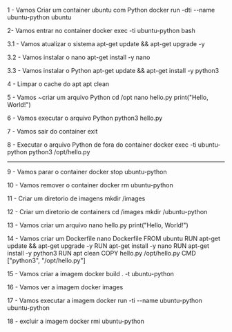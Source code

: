 1 - Vamos Criar um container ubuntu com Python
docker run -dti --name ubuntu-python ubuntu

2- Vamos entrar no container
docker exec -ti ubuntu-python bash

3.1 - Vamos atualizar o sistema
apt-get update && apt-get upgrade -y

3.2 - Vamos instalar o nano
apt-get install -y nano

3.3 - Vamos instalar o Python
apt-get update && apt-get install -y python3

4 - Limpar o cache do apt
apt clean

5 - Vamos ~criar um arquivo Python
cd /opt
nano hello.py
print("Hello, World!")

6 - Vamos executar o arquivo Python
python3 hello.py

7 - Vamos sair do container
exit

8 - Executar o arquivo Python de fora do container
docker exec -ti ubuntu-python python3 /opt/hello.py

--------------------------------------------
9 - Vamos parar o container
docker stop ubuntu-python

10 - Vamos remover o container
docker rm ubuntu-python

11 - Criar um diretorio de imagens
mkdir /images

12 - Criar um diretorio de containers
cd /images
mkdir /ubuntu-python

13 - Vamos criar um arquivo
nano hello.py
print("Hello, World!")

14 - Vamos criar um Dockerfile
nano Dockerfile
FROM ubuntu
RUN apt-get update && apt-get upgrade -y
RUN apt-get install -y nano
RUN apt-get install -y python3
RUN apt clean
COPY hello.py /opt/hello.py
CMD ["python3", "/opt/hello.py"]


15 - Vamos criar a imagem
docker build . -t ubuntu-python

16 - Vamos ver a imagem
docker images

17 - Vamos executar a imagem
docker run -ti --name ubuntu-python ubuntu-python

18 - excluir a imagem
docker rmi ubuntu-python

